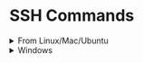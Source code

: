 # SSH Commands

<details><summary>From Linux/Mac/Ubuntu</summary>
<p>

## Connect a machine (Id = 192.168.1.2 & User Id = User)


- Download your Key.pem & Change the mode by running this command at the file location 

```
chmod 400 Key.pem
```

- Write this command to connect your Linux machine from your local

```
SSH -i Key.pem User@192.168.1.2
```

</p>

</details>

<details><summary>Windows</summary>
<p>


</p>

</details>
